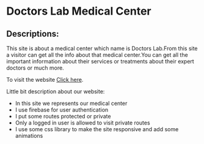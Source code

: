 # Doctors Lab Medical Center

## Descriptions:

<p>This site is about a medical center which name is Doctors Lab.From this site a visitor can get all the info about that medical center.You can get all the important information about their services or treatments about their expert doctors or much more.</p>

To visit the website [Click here](https://doctors-lab-medical-center-21.web.app/).



Little bit description about our website:

 <ul>
    <li>In this site we represents our medical center</li>
    <li>I use firebase for user authentication</li>
    <li>I put some routes protected or private</li>
    <li>Only a logged in user is allowed to visit private routes</li>
    <li>I use some css library to make the site responsive and add some animations</li>
 </ul>


